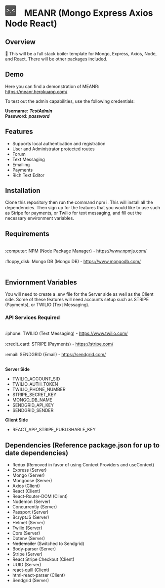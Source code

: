 <h1><img src ="img/MEANR_ICON.png">&nbsp;&nbsp;&nbsp;&nbsp;MEANR (Mongo Express Axios Node React)</h1>

## Overview

 :honey_pot: This will be a full stack boiler template for Mongo, Express, Axios, Node, and React. There will be other packages included.

## Demo

Here you can find a demonstration of MEANR: <a href = "https://meanr.herokuapp.com/">https://meanr.herokuapp.com/</a><br />

To test out the admin capabilities, use the following credentials:

<b>Username:</b> <b><i>TestAdmin</i></b> <br />
<b>Password:</b> <b><i>password</i></b>

## Features

* Supports local authentication and registration
* User and Administrator protected routes
* Forum
* Text Messaging
* Emailing
* Payments
* Rich Text Editor

## Installation

Clone this repository then run the command npm i. This will install all the dependencies. Then sign up for the features that you would like to use such as Stripe for payments, or Twilio for text messaging, and fill out the necessary environment variables. 

## Requirements
<br />
:computer: NPM (Node Package Manager) - <a href ="https://www.npmjs.com/">https://www.npmjs.com/</a><br /><br />
:floppy_disk: Mongo DB (Mongo DB) - <a href ="https://www.mongodb.com/">https://www.mongodb.com/</a> <br /><br />

## Enviornment Variables

You will need to create a .env file for the Server side as well as the Client side. Some of these features will need accounts setup such as STRIPE (Payments), or TWILIO (Text Messaging). 

### API Services Required 
<br />
:iphone: TWILIO (Text Messaging) - <a href = "https://www.twilio.com/">https://www.twilio.com/</a><br /><br />
:credit_card: STRIPE (Payments)  - <a href = "https://stripe.com/">https://stripe.com/</a><br /><br />
:email: SENDGRID (Email) - <a href = "https://sendgrid.com/">https://sendgrid.com/</a><br /><br />

<b>Server Side</b>

* TWILIO_ACCOUNT_SID
* TWILIO_AUTH_TOKEN
* TWILIO_PHONE_NUMBER
* STRIPE_SECRET_KEY
* MONGO_DB_NAME
* SENDGRID_API_KEY
* SENDGRID_SENDER

<b>Client Side</b>

* REACT_APP_STRIPE_PUBLISHABLE_KEY

## Dependencies (Reference package.json for up to date dependencies)

* ~~Redux~~ (Removed in favor of using Context Providers and useContext)
* Express (Server)
* Mongo (Server)
* Mongoose (Server)
* Axios (Client)
* React (Client)
* React-Router-DOM (Client)
* Nodemon (Server)
* Concurrently (Server)
* Passport (Server)
* BcryptJS (Server)
* Helmet (Server)
* Twilio (Server)
* Cors (Server)
* Dotenv (Server)
* ~~Nodemailer~~ (Switched to Sendgrid)
* Body-parser (Server)
* Stripe (Server)
* React Stripe Checkout (Client)
* UUID (Server)
* react-quill (Client)
* html-react-parser (Client)
* Sendgrid (Server)

